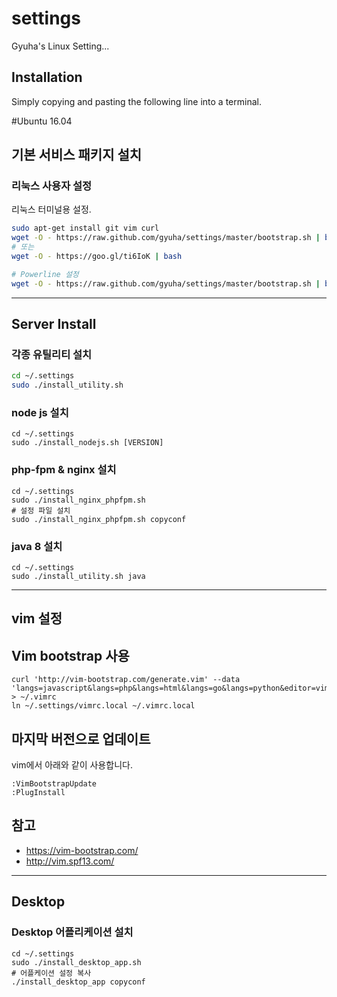 settings
========

Gyuha's Linux Setting...

## Installation

Simply copying and pasting the following line into a terminal.

#Ubuntu 16.04

## 기본 서비스 패키지 설치

### 리눅스 사용자 설정
리눅스 터미널용 설정.
```bash
sudo apt-get install git vim curl
wget -O - https://raw.github.com/gyuha/settings/master/bootstrap.sh | bash
# 또는
wget -O - https://goo.gl/ti6IoK | bash

# Powerline 설정
wget -O - https://raw.github.com/gyuha/settings/master/bootstrap.sh | bash -s -- -p
```

-----
## Server Install

### 각종 유틸리티 설치
```bash
cd ~/.settings
sudo ./install_utility.sh
```

### node js 설치
```
cd ~/.settings
sudo ./install_nodejs.sh [VERSION]
```

### php-fpm & nginx 설치
```
cd ~/.settings
sudo ./install_nginx_phpfpm.sh
# 설정 파일 설치
sudo ./install_nginx_phpfpm.sh copyconf
```

### java 8 설치
```
cd ~/.settings
sudo ./install_utility.sh java
```

-----
## vim 설정

## Vim bootstrap 사용
```
curl 'http://vim-bootstrap.com/generate.vim' --data 'langs=javascript&langs=php&langs=html&langs=go&langs=python&editor=vim' > ~/.vimrc
ln ~/.settings/vimrc.local ~/.vimrc.local
```

## 마지막 버전으로 업데이트
vim에서 아래와 같이 사용합니다.
```
:VimBootstrapUpdate
:PlugInstall
```

## 참고
* https://vim-bootstrap.com/
* http://vim.spf13.com/


-----
## Desktop

### Desktop 어플리케이션 설치
```
cd ~/.settings
sudo ./install_desktop_app.sh
# 어플케이션 설정 복사
./install_desktop_app copyconf
```
